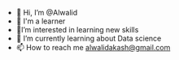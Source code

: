 - 👋 Hi, I’m @Alwalid
- 👀 I'm a learner
- 🌱I’m interested in learning new skills
- 💞️  I’m currently learning about Data science
- 📫 How to reach me alwalidakash@gmail.com

<!---
Alwalid is a ✨ special ✨ repository because its `README.md` (this file) appears on your GitHub profile.
You can click the Preview link to take a look at your changes.
--->
